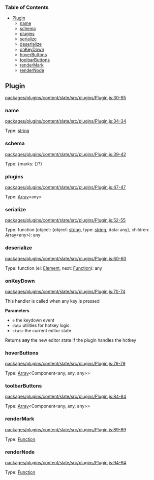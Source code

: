 <!-- Generated by documentation.js. Update this documentation by updating the source code. -->

### Table of Contents

-   [Plugin][1]
    -   [name][2]
    -   [schema][3]
    -   [plugins][4]
    -   [serialize][5]
    -   [deserialize][6]
    -   [onKeyDown][7]
    -   [hoverButtons][8]
    -   [toolbarButtons][9]
    -   [renderMark][10]
    -   [renderNode][11]

## Plugin

[packages/plugins/content/slate/src/plugins/Plugin.js:30-95][12]

### name

[packages/plugins/content/slate/src/plugins/Plugin.js:34-34][13]

Type: [string][14]

### schema

[packages/plugins/content/slate/src/plugins/Plugin.js:39-42][15]

Type: {marks: {}?}

### plugins

[packages/plugins/content/slate/src/plugins/Plugin.js:47-47][16]

Type: [Array][17]&lt;any>

### serialize

[packages/plugins/content/slate/src/plugins/Plugin.js:52-55][18]

Type: function (object: {object: [string][14], type: [string][14], data: any}, children: [Array][17]&lt;any>): any

### deserialize

[packages/plugins/content/slate/src/plugins/Plugin.js:60-60][19]

Type: function (el: [Element][20], next: [Function][21]): any

### onKeyDown

[packages/plugins/content/slate/src/plugins/Plugin.js:70-74][22]

This handler is called when any key is pressed

**Parameters**

-   `e`  the keydown event
-   `data`  utilities for hotkey logic
-   `state`  the current editor state

Returns **any** the new editor state if the plugin handles the hotkey

### hoverButtons

[packages/plugins/content/slate/src/plugins/Plugin.js:79-79][23]

Type: [Array][17]&lt;Component&lt;any, any, any>>

### toolbarButtons

[packages/plugins/content/slate/src/plugins/Plugin.js:84-84][24]

Type: [Array][17]&lt;Component&lt;any, any, any>>

### renderMark

[packages/plugins/content/slate/src/plugins/Plugin.js:89-89][25]

Type: [Function][21]

### renderNode

[packages/plugins/content/slate/src/plugins/Plugin.js:94-94][26]

Type: [Function][21]

[1]: #plugin

[2]: #name

[3]: #schema

[4]: #plugins

[5]: #serialize

[6]: #deserialize

[7]: #onkeydown

[8]: #hoverbuttons

[9]: #toolbarbuttons

[10]: #rendermark

[11]: #rendernode

[12]: https://github.com/nolandg/editor/blob/e41644d2aefc58f2a0d1400f8192236d2a58dfec/packages/plugins/content/slate/src/plugins/Plugin.js#L30-L95 "Source code on GitHub"

[13]: https://github.com/nolandg/editor/blob/e41644d2aefc58f2a0d1400f8192236d2a58dfec/packages/plugins/content/slate/src/plugins/Plugin.js#L34-L34 "Source code on GitHub"

[14]: https://developer.mozilla.org/docs/Web/JavaScript/Reference/Global_Objects/String

[15]: https://github.com/nolandg/editor/blob/e41644d2aefc58f2a0d1400f8192236d2a58dfec/packages/plugins/content/slate/src/plugins/Plugin.js#L39-L42 "Source code on GitHub"

[16]: https://github.com/nolandg/editor/blob/e41644d2aefc58f2a0d1400f8192236d2a58dfec/packages/plugins/content/slate/src/plugins/Plugin.js#L47-L47 "Source code on GitHub"

[17]: https://developer.mozilla.org/docs/Web/JavaScript/Reference/Global_Objects/Array

[18]: https://github.com/nolandg/editor/blob/e41644d2aefc58f2a0d1400f8192236d2a58dfec/packages/plugins/content/slate/src/plugins/Plugin.js#L52-L55 "Source code on GitHub"

[19]: https://github.com/nolandg/editor/blob/e41644d2aefc58f2a0d1400f8192236d2a58dfec/packages/plugins/content/slate/src/plugins/Plugin.js#L60-L60 "Source code on GitHub"

[20]: https://developer.mozilla.org/docs/Web/API/Element

[21]: https://developer.mozilla.org/docs/Web/JavaScript/Reference/Statements/function

[22]: https://github.com/nolandg/editor/blob/e41644d2aefc58f2a0d1400f8192236d2a58dfec/packages/plugins/content/slate/src/plugins/Plugin.js#L70-L74 "Source code on GitHub"

[23]: https://github.com/nolandg/editor/blob/e41644d2aefc58f2a0d1400f8192236d2a58dfec/packages/plugins/content/slate/src/plugins/Plugin.js#L79-L79 "Source code on GitHub"

[24]: https://github.com/nolandg/editor/blob/e41644d2aefc58f2a0d1400f8192236d2a58dfec/packages/plugins/content/slate/src/plugins/Plugin.js#L84-L84 "Source code on GitHub"

[25]: https://github.com/nolandg/editor/blob/e41644d2aefc58f2a0d1400f8192236d2a58dfec/packages/plugins/content/slate/src/plugins/Plugin.js#L89-L89 "Source code on GitHub"

[26]: https://github.com/nolandg/editor/blob/e41644d2aefc58f2a0d1400f8192236d2a58dfec/packages/plugins/content/slate/src/plugins/Plugin.js#L94-L94 "Source code on GitHub"

